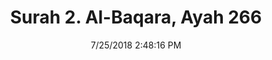 ---
title       : "Surah 2. Al-Baqara, Ayah 266"
date        : 7/25/2018 2:48:16 PM
draft       : false
type        : "quran"
layout      : "compare"
BookCode    : "CMP"
SurahNumber : "2"
AyahNumber  : "266"
TotalAyah   : "286"
---